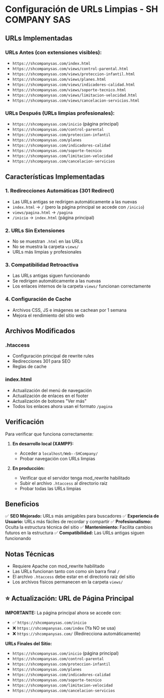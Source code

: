 # Configuración de URLs Limpias - SH COMPANY SAS

## URLs Implementadas

### URLs Antes (con extensiones visibles):
- `https://shcompanysas.com/index.html` 
- `https://shcompanysas.com/views/control-parental.html`
- `https://shcompanysas.com/views/proteccion-infantil.html`
- `https://shcompanysas.com/views/planes.html`
- `https://shcompanysas.com/views/indicadores-calidad.html`
- `https://shcompanysas.com/views/soporte-tecnico.html`
- `https://shcompanysas.com/views/limitacion-velocidad.html`
- `https://shcompanysas.com/views/cancelacion-servicios.html`

### URLs Después (URLs limpias profesionales):
- `https://shcompanysas.com/inicio` (página principal)
- `https://shcompanysas.com/control-parental`
- `https://shcompanysas.com/proteccion-infantil`
- `https://shcompanysas.com/planes`
- `https://shcompanysas.com/indicadores-calidad`
- `https://shcompanysas.com/soporte-tecnico`
- `https://shcompanysas.com/limitacion-velocidad`
- `https://shcompanysas.com/cancelacion-servicios`

## Características Implementadas

### 1. Redirecciones Automáticas (301 Redirect)
- Las URLs antigas se redirigen automáticamente a las nuevas
- `index.html` → `/` (pero la página principal se accede con `/inicio`)
- `views/pagina.html` → `/pagina`
- `/inicio` → `index.html` (página principal)

### 2. URLs Sin Extensiones
- No se muestran `.html` en las URLs
- No se muestra la carpeta `views/`
- URLs más limpias y profesionales

### 3. Compatibilidad Retroactiva
- Las URLs antigas siguen funcionando
- Se redirigen automáticamente a las nuevas
- Los enlaces internos de la carpeta `views/` funcionan correctamente

### 4. Configuración de Cache
- Archivos CSS, JS e imágenes se cachean por 1 semana
- Mejora el rendimiento del sitio web

## Archivos Modificados

### .htaccess
- Configuración principal de rewrite rules
- Redirecciones 301 para SEO
- Reglas de cache

### index.html
- Actualización del menú de navegación
- Actualización de enlaces en el footer
- Actualización de botones "Ver más"
- Todos los enlaces ahora usan el formato `/pagina`

## Verificación

Para verificar que funciona correctamente:

1. **En desarrollo local (XAMPP):**
   - Acceder a `localhost/Web--SHCompany/`
   - Probar navegación con URLs limpias

2. **En producción:**
   - Verificar que el servidor tenga mod_rewrite habilitado
   - Subir el archivo `.htaccess` al directorio raíz
   - Probar todas las URLs limpias

## Beneficios

✅ **SEO Mejorado:** URLs más amigables para buscadores
✅ **Experiencia de Usuario:** URLs más fáciles de recordar y compartir
✅ **Profesionalismo:** Oculta la estructura técnica del sitio
✅ **Mantenimiento:** Facilita cambios futuros en la estructura
✅ **Compatibilidad:** Las URLs antigas siguen funcionando

## Notas Técnicas

- Requiere Apache con mod_rewrite habilitado
- Las URLs funcionan tanto con como sin barra final `/`
- El archivo `.htaccess` debe estar en el directorio raíz del sitio
- Los archivos físicos permanecen en la carpeta `views/`

## ⭐ Actualización: URL de Página Principal

**IMPORTANTE:** La página principal ahora se accede con:
- ✅ `https://shcompanysas.com/inicio`
- ❌ `https://shcompanysas.com/index` (Ya NO se usa)
- ❌ `https://shcompanysas.com/` (Redirecciona automáticamente)

**URLs Finales del Sitio:**
- `https://shcompanysas.com/inicio` (página principal)
- `https://shcompanysas.com/control-parental`
- `https://shcompanysas.com/proteccion-infantil`
- `https://shcompanysas.com/planes`
- `https://shcompanysas.com/indicadores-calidad`
- `https://shcompanysas.com/soporte-tecnico`
- `https://shcompanysas.com/limitacion-velocidad`
- `https://shcompanysas.com/cancelacion-servicios`
